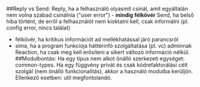 ##Reply vs Send:
Reply, ha a felhasználó olyasmit csinál, amit egyáltalán nem volna szabad csinálnia ("user error") - **mindig félkövér**
Send, ha belső hiba történt, de erről a felhasználót nem kioktatni kell, csak informálni (pl. config error, nincs találat)
- félkövér, ha kritikus információt ad mellékhatással járó parancsról
- sima, ha a program funkciója háttérinfó szolgáltatása (pl. vc) adminnak
Reaction, ha csak meg kell erősíteni a sikert változó információ nélkül.
##Modulbontás:
Ha egy típus nem alkot önálló szerkezeti egységet: common-types.
Ha egy függvény privát és csak kódrefaktorálási célt szolgál (nem önálló funkcionalitás), akkor a használó modulba kerüljön.
Ellenkező esetben: util megfontolandó.
